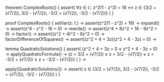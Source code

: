 theorem ComplexRoots() {
  assert(
    ∀z ∈ ℂ: z^2(1 - z^2) = 16 ↔ 
    z ∈ {3/2 + (√7/2)i, 3/2 - (√7/2)i, -3/2 + (√7/2)i, -3/2 - (√7/2)i}
  )
}

proof ComplexRoots() {
  setVar(z: ℂ) →
  assert(z^2(1 - z^2) = 16) →
  expand() →
  assert(z^4 - z^2 - 16 = 0) →
  rewrite() →
  assert(z^4 + 8z^2 + 16 - 9z^2 = 0) →
  factor() →
  assert((z^2 + 4)^2 - 9z^2 = 0) →
  factorDifferenceOfSquares() →
  assert((z^2 + 4 + 3z)(z^2 + 4 - 3z) = 0) →
  
  lemma QuadraticSolutions() {
    assert(
      (z^2 + 4 + 3z = 0 ∨ z^2 + 4 - 3z = 0) →
      applyQuadraticFormula() →
      (z = 3/2 + (√7/2)i ∨ z = 3/2 - (√7/2)i ∨
       z = -3/2 + (√7/2)i ∨ z = -3/2 - (√7/2)i)
    )
  } →
  
  apply(QuadraticSolutions()) →
  assert(
    z ∈ {3/2 + (√7/2)i, 3/2 - (√7/2)i, -3/2 + (√7/2)i, -3/2 - (√7/2)i}
  )
}